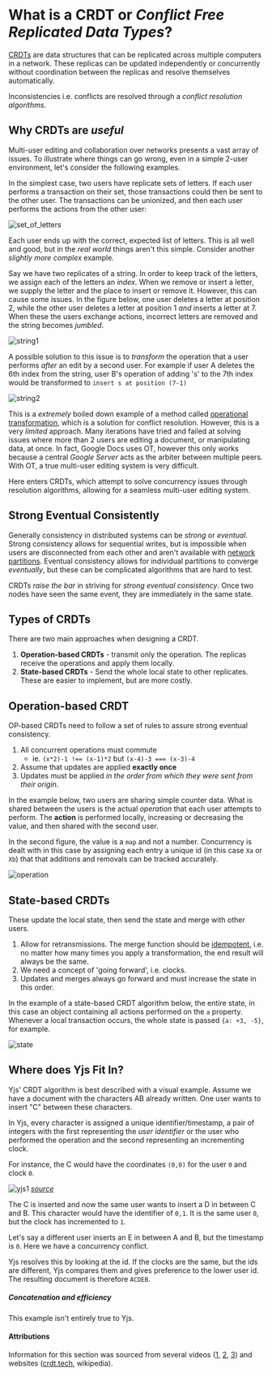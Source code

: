 # What is a CRDT or _Conflict Free Replicated Data Types_?

[CRDTs](https://en.wikipedia.org/wiki/Conflict-free_replicated_data_type) are data structures that can be replicated across multiple computers in a network. These replicas can be updated independently or concurrently without coordination between the replicas and resolve themselves automatically. 

Inconsistencies i.e. conflicts are resolved through a *conflict resolution algorithms*. 

## Why CRDTs are _useful_
Multi-user editing and collaboration over networks presents a vast array of issues. To illustrate where things can go wrong, even in a simple 2-user environment, let's consider the following examples. 

In the simplest case, two users have replicate sets of letters. If each user performs a transaction on their set, those transactions could then be sent to the other user. The transactions can be unionized, and then each user performs the actions from the other user:

![set_of_letters](/images/list.png)

Each user ends up with the correct, expected list of letters. This is all well and good, but in the _real world_ things aren't this simple. Consider another _slightly more complex_ example. 

Say we have two replicates of a string. In order to keep track of the letters, we assign each of the letters an _index_. When we remove or insert a letter, we supply the letter and the place to insert or remove it. However, this can cause some issues. In the figure below, one user deletes a letter at position 2, while the other user deletes a letter at position 1 _and_ inserts a letter at 7. When these the users exchange actions, incorrect letters are removed and the string becomes _jumbled_.


![string1](/images/string1.png)


A possible solution to this issue is to _transform_ the operation that a user performs _after_ an edit by a second user. For example if user A deletes the 6th index from the string, user B's operation of adding 's' to the 7th index would be transformed to `insert s at position (7-1)`


![string2](/images/string2.png)

This is a _extremely_ boiled down example of a method called [operational transformation](https://en.wikipedia.org/wiki/Operational_transformation), which is a solution for conflict resolution. However, this is a very _limited_ approach. Many iterations have tried and failed at solving issues where more than 2 users are editing a document, or manipulating data, at once. In fact, Google Docs uses OT, however this only works because a central _Google Server_ acts as the arbiter between multiple peers. With OT, a true multi-user editing system is very difficult. 

Here enters CRDTs, which attempt to solve concurrency issues through resolution algorithms, allowing for a seamless multi-user editing system. 

## Strong Eventual Consistently
Generally consistency in distributed systems can be _strong_ or _eventual_. Strong consistency allows for sequential writes, but is impossible when users are disconnected from each other and aren't available with [network partitions](https://en.wikipedia.org/wiki/Network_partition). Eventual consistency allows for individual partitions to converge _eventually_, but these can be complicated algorithms that are hard to test.

CRDTs _raise the bar_ in striving for _strong eventual consistency_. Once two nodes have seen the same event, they are immediately in the same state. 



## Types of CRDTs
There are two main approaches when designing a CRDT. 
1. **Operation-based CRDTs** - transmit only the operation. The replicas receive the operations and apply them locally. 
2. **State-based CRDTs** - Send the whole local state to other replicates. These are easier to implement, but are more costly. 

## Operation-based CRDT
OP-based CRDTs need to follow a set of rules to assure strong eventual consistency. 
1. All concurrent operations must commute
    - ie. `(x*2)-1 !== (x-1)*2` but `(x-4)-3 === (x-3)-4`
2. Assume that updates are applied **exactly once**
3. Updates must be applied _in the order from which they were sent from their origin_.

In the example below, two users are sharing simple counter data. What is shared between the users is the actual _operation_ that each user attempts to perform. The **action** is performed locally, increasing or decreasing the value, and then shared with the second user. 

In the second figure, the value is a `map` and not a number. Concurrency is dealt with in this case by assigning each entry a unique id (in this case `Xa` or `Xb`) that that additions and removals can be tracked accurately. 

![operation](/images/operation.png)


## State-based CRDTs
These update the local state, then send the state and merge with other users. 
1. Allow for retransmissions. The merge function should be [idempotent](https://en.wikipedia.org/wiki/Idempotence), i.e. no matter how many times you apply a transformation, the end result will always be the same. 
2. We need a concept of 'going forward', i.e. clocks. 
3. Updates and merges always go forward and must increase the state in this order. 

In the example of a state-based CRDT algorithm below, the entire state, in this case an object containing all actions performed on the `a` property. Whenever a local transaction occurs, the whole state is passed `{a: +3, -5}`, for example. 

![state](/images/state.png)


## Where does Yjs Fit In?

Yjs' CRDT algorithm is best described with a visual example. Assume we have a document with the characters AB already written. One user wants to insert "C" between these characters. 

In Yjs, every character is assigned a unique identifier/timestamp, a pair of integers with the first representing the _user identifier_ or the user who performed the operation and the second representing an incrementing clock. 

For instance, the C would have the coordinates `(0,0)` for the user `0` and clock `0`.

![yjs1](/images/yjs1.png)
_[source](https://www.tag1consulting.com/blog/yjs-deep-dive-part-2)_

The C is inserted and now the same user wants to insert a D in between C and B. This character would have the identifier of `0,1`. It is the same user `0`, but the clock has incremented to `1`. 

Let's say a different user inserts an E in between A and B, but the timestamp is `0`. Here we have a concurrency conflict. 

Yjs resolves this by looking at the id. If the clocks are the same, but the ids are different, Yjs compares them and gives preference to the lower user id. The resulting document is therefore `ACDEB`.

##### Concatenation and efficiency
This example isn't entirely true to Yjs. 



#### Attributions
Information for this section was sourced from several videos ([1](https://youtu.be/M8-WFTjZoA0), [2](https://youtu.be/B5NULPSiOGw), [3](https://www.youtube.com/watch?v=9xFfOhasiOE&t=1871s)) and websites ([crdt.tech](https://crdt.tech/), wikipedia).


